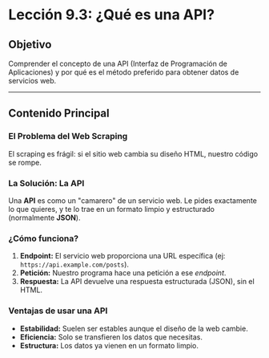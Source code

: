 # Lección 9.3: ¿Qué es una API?

## Objetivo

Comprender el concepto de una API (Interfaz de Programación de Aplicaciones) y por qué es el método preferido para obtener datos de servicios web.

---

## Contenido Principal

### El Problema del Web Scraping

El scraping es frágil: si el sitio web cambia su diseño HTML, nuestro código se rompe.

### La Solución: La API

Una **API** es como un "camarero" de un servicio web. Le pides exactamente lo que quieres, y te lo trae en un formato limpio y estructurado (normalmente **JSON**).

### ¿Cómo funciona?

1. **Endpoint:** El servicio web proporciona una URL específica (ej: `https://api.example.com/posts`).
2. **Petición:** Nuestro programa hace una petición a ese *endpoint*.
3. **Respuesta:** La API devuelve una respuesta estructurada (JSON), sin el HTML.

### Ventajas de usar una API

* **Estabilidad:** Suelen ser estables aunque el diseño de la web cambie.
* **Eficiencia:** Solo se transfieren los datos que necesitas.
* **Estructura:** Los datos ya vienen en un formato limpio.
